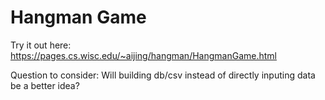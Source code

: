 # Hangman Game  
Try it out here: https://pages.cs.wisc.edu/~aijing/hangman/HangmanGame.html  

Question to consider: Will building db/csv instead of directly inputing data be a better idea?
